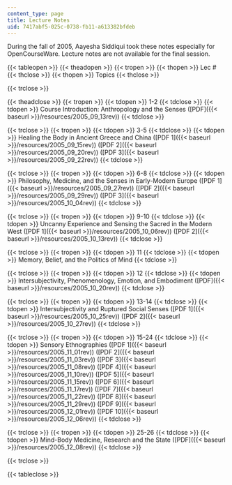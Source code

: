 ```yaml
---
content_type: page
title: Lecture Notes
uid: 7417abf5-025c-0738-fb11-a613382bfdeb
---
```


During the fall of 2005, Aayesha Siddiqui took these notes especially for OpenCourseWare. Lecture notes are not available for the final session.

{{< tableopen >}}
{{< theadopen >}}
{{< tropen >}}
{{< thopen >}}
Lec #
{{< thclose >}}
{{< thopen >}}
Topics
{{< thclose >}}

{{< trclose >}}

{{< theadclose >}}
{{< tropen >}}
{{< tdopen >}}
1-2
{{< tdclose >}}
{{< tdopen >}}
Course Introduction: Anthropology and the Senses ([PDF]({{< baseurl >}}/resources/2005_09_13rev))
{{< tdclose >}}

{{< trclose >}}
{{< tropen >}}
{{< tdopen >}}
3-5
{{< tdclose >}}
{{< tdopen >}}
Healing the Body in Ancient Greece and China ([PDF 1]({{< baseurl >}}/resources/2005_09_15rev)) ([PDF 2]({{< baseurl >}}/resources/2005_09_20rev)) ([PDF 3]({{< baseurl >}}/resources/2005_09_22rev))
{{< tdclose >}}

{{< trclose >}}
{{< tropen >}}
{{< tdopen >}}
6-8
{{< tdclose >}}
{{< tdopen >}}
Philosophy, Medicine, and the Senses in Early-Modern Europe ([PDF 1]({{< baseurl >}}/resources/2005_09_27rev)) ([PDF 2]({{< baseurl >}}/resources/2005_09_29rev)) ([PDF 3]({{< baseurl >}}/resources/2005_10_04rev))
{{< tdclose >}}

{{< trclose >}}
{{< tropen >}}
{{< tdopen >}}
9-10
{{< tdclose >}}
{{< tdopen >}}
Uncanny Experience and Sensing the Sacred in the Modern West ([PDF 1]({{< baseurl >}}/resources/2005_10_06rev)) ([PDF 2]({{< baseurl >}}/resources/2005_10_13rev))
{{< tdclose >}}

{{< trclose >}}
{{< tropen >}}
{{< tdopen >}}
11
{{< tdclose >}}
{{< tdopen >}}
Memory, Belief, and the Politics of Mind
{{< tdclose >}}

{{< trclose >}}
{{< tropen >}}
{{< tdopen >}}
12
{{< tdclose >}}
{{< tdopen >}}
Intersubjectivity, Phenomenology, Emotion, and Embodiment ([PDF]({{< baseurl >}}/resources/2005_10_20rev))
{{< tdclose >}}

{{< trclose >}}
{{< tropen >}}
{{< tdopen >}}
13-14
{{< tdclose >}}
{{< tdopen >}}
Intersubjectivity and Ruptured Social Senses ([PDF 1]({{< baseurl >}}/resources/2005_10_25rev)) ([PDF 2]({{< baseurl >}}/resources/2005_10_27rev))
{{< tdclose >}}

{{< trclose >}}
{{< tropen >}}
{{< tdopen >}}
15-24
{{< tdclose >}}
{{< tdopen >}}
Sensory Ethnographies ([PDF 1]({{< baseurl >}}/resources/2005_11_01rev)) ([PDF 2]({{< baseurl >}}/resources/2005_11_03rev)) ([PDF 3]({{< baseurl >}}/resources/2005_11_08rev)) ([PDF 4]({{< baseurl >}}/resources/2005_11_10rev)) ([PDF 5]({{< baseurl >}}/resources/2005_11_15rev)) ([PDF 6]({{< baseurl >}}/resources/2005_11_17rev)) ([PDF 7]({{< baseurl >}}/resources/2005_11_22rev)) ([PDF 8]({{< baseurl >}}/resources/2005_11_29rev)) ([PDF 9]({{< baseurl >}}/resources/2005_12_01rev)) ([PDF 10]({{< baseurl >}}/resources/2005_12_06rev))
{{< tdclose >}}

{{< trclose >}}
{{< tropen >}}
{{< tdopen >}}
25-26
{{< tdclose >}}
{{< tdopen >}}
Mind-Body Medicine, Research and the State ([PDF]({{< baseurl >}}/resources/2005_12_08rev))
{{< tdclose >}}

{{< trclose >}}

{{< tableclose >}}